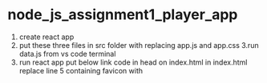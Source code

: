# node_js_assignment1_player_app

1. create react app
2. put these three files in src folder with replacing app.js and app.css
3.run data.js from vs code terminal 
4. run react app
put below link code in head on index.html
in index.html replace line 5 containing favicon with     
<link rel="icon" href="https://upload.wikimedia.org/wikipedia/en/thumb/2/2a/Royal_Challengers_Bangalore_2020.svg/1200px-Royal_Challengers_Bangalore_2020.svg.png" />
<link rel="stylesheet" href="https://use.fontawesome.com/releases/v5.15.4/css/all.css" integrity="sha384-DyZ88mC6Up2uqS4h/KRgHuoeGwBcD4Ng9SiP4dIRy0EXTlnuz47vAwmeGwVChigm" crossorigin="anonymous">

